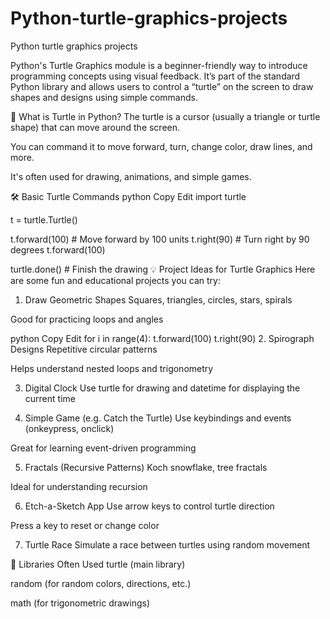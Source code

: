 # Python-turtle-graphics-projects
Python turtle graphics projects


Python's Turtle Graphics module is a beginner-friendly way to introduce programming concepts using visual feedback. It’s part of the standard Python library and allows users to control a “turtle” on the screen to draw shapes and designs using simple commands.

🐢 What is Turtle in Python?
The turtle is a cursor (usually a triangle or turtle shape) that can move around the screen.

You can command it to move forward, turn, change color, draw lines, and more.

It's often used for drawing, animations, and simple games.

🛠 Basic Turtle Commands
python
Copy
Edit
import turtle

t = turtle.Turtle()

t.forward(100)    # Move forward by 100 units
t.right(90)       # Turn right by 90 degrees
t.forward(100)

turtle.done()     # Finish the drawing
💡 Project Ideas for Turtle Graphics
Here are some fun and educational projects you can try:

1. Draw Geometric Shapes
Squares, triangles, circles, stars, spirals

Good for practicing loops and angles

python
Copy
Edit
for i in range(4):
    t.forward(100)
    t.right(90)
2. Spirograph Designs
Repetitive circular patterns

Helps understand nested loops and trigonometry

3. Digital Clock
Use turtle for drawing and datetime for displaying the current time

4. Simple Game (e.g. Catch the Turtle)
Use keybindings and events (onkeypress, onclick)

Great for learning event-driven programming

5. Fractals (Recursive Patterns)
Koch snowflake, tree fractals

Ideal for understanding recursion

6. Etch-a-Sketch App
Use arrow keys to control turtle direction

Press a key to reset or change color

7. Turtle Race
Simulate a race between turtles using random movement

🔧 Libraries Often Used
turtle (main library)

random (for random colors, directions, etc.)

math (for trigonometric drawings)

